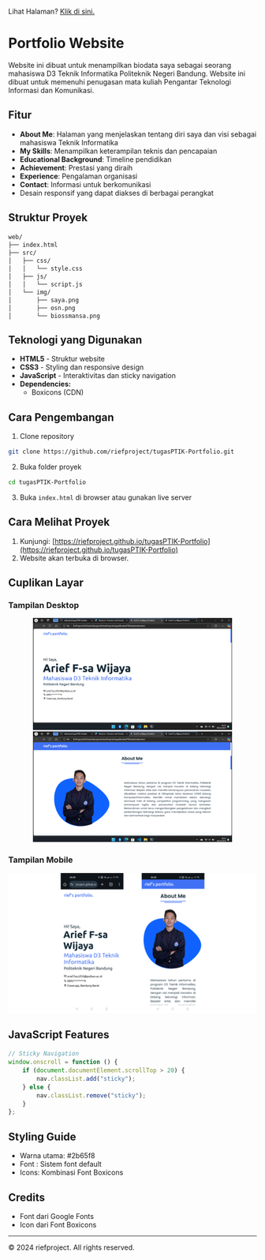 Lihat Halaman? [Klik di sini.](riefproject.github.io/tugasPTIK-Portfolio)

# Portfolio Website

Website ini dibuat untuk menampilkan biodata saya sebagai seorang mahasiswa D3 Teknik Informatika Politeknik Negeri Bandung. Website ini dibuat untuk memenuhi penugasan mata kuliah Pengantar Teknologi Informasi dan Komunikasi.

## Fitur

-   **About Me**: Halaman yang menjelaskan tentang diri saya dan visi sebagai mahasiswa Teknik Informatika
-   **My Skills**: Menampilkan keterampilan teknis dan pencapaian
-   **Educational Background**: Timeline pendidikan
-   **Achievement**: Prestasi yang diraih
-   **Experience**: Pengalaman organisasi
-   **Contact**: Informasi untuk berkomunikasi
-   Desain responsif yang dapat diakses di berbagai perangkat

## Struktur Proyek

```
web/
├── index.html
├── src/
│   ├── css/
│   │   └── style.css
│   ├── js/
│   │   └── script.js
│   └── img/
│       ├── saya.png
│       ├── osn.png
│       └── biossmansa.png
```

## Teknologi yang Digunakan

-   **HTML5** - Struktur website
-   **CSS3** - Styling dan responsive design
-   **JavaScript** - Interaktivitas dan sticky navigation
-   **Dependencies:**
    -   Boxicons (CDN)

## Cara Pengembangan

1. Clone repository

```bash
git clone https://github.com/riefproject/tugasPTIK-Portfolio.git
```

2. Buka folder proyek

```bash
cd tugasPTIK-Portfolio
```

3. Buka `index.html` di browser atau gunakan live server

## Cara Melihat Proyek

1. Kunjungi: [https://riefproject.github.io/tugasPTIK-Portfolio](https://riefproject.github.io/tugasPTIK-Portfolio)
2. Website akan terbuka di browser.

## Cuplikan Layar

### Tampilan Desktop

<div style="text-align:center">
    <img src="docs/desktop_1.png" alt="Tampilan Desktop" width="80%">
    <img src="docs/desktop_2.png" alt="Tampilan Desktop" width="80%">
</div>

### Tampilan Mobile

<div style="text-align:center">
    <img src="docs/mobile.png" alt="Tampilan Mobile" width="100%">
</div>

## JavaScript Features

```javascript
// Sticky Navigation
window.onscroll = function () {
    if (document.documentElement.scrollTop > 20) {
        nav.classList.add("sticky");
    } else {
        nav.classList.remove("sticky");
    }
};
```

## Styling Guide

-   Warna utama: #2b65f8
-   Font : Sistem font default
-   Icons: Kombinasi Font Boxicons

## Credits

-   Font dari Google Fonts
-   Icon dari Font Boxicons

---

© 2024 riefproject. All rights reserved.
